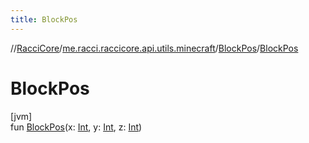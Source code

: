 ```yaml
---
title: BlockPos
---
```

//[RacciCore](../../../index.html)/[me.racci.raccicore.api.utils.minecraft](../index.html)/[BlockPos](index.html)/[BlockPos](-block-pos.html)



# BlockPos



[jvm]\
fun [BlockPos](-block-pos.html)(x: [Int](https://kotlinlang.org/api/latest/jvm/stdlib/kotlin/-int/index.html), y: [Int](https://kotlinlang.org/api/latest/jvm/stdlib/kotlin/-int/index.html), z: [Int](https://kotlinlang.org/api/latest/jvm/stdlib/kotlin/-int/index.html))





